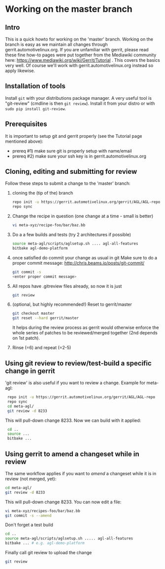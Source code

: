 # Working on the master branch

## Intro

This is a quick howto for working on the 'master' branch. Working on the branch
is easy as we maintain all changes through gerrit.automotivelinux.org. 
If you are unfamiliar with gerrit, please read these fine how-to pages were put together from the
Mediawiki community here: <https://www.mediawiki.org/wiki/Gerrit/Tutorial> . This covers the basics very well. Of course we'll work with gerrit.automotivelinux.org instead so apply likewise.

## Installation of tools

Install `git` with your distributions package manager.
A very useful tool is "git-review" (cmdline is then `git review`). 
Install it from your distro or with `sudo pip install git-review`.

## Prerequisites

It is important to setup git and gerrit properly (see the Tutorial page mentioned above):

* prereq #1)   make sure git is properly setup with name/email
* prereq #2)   make sure your ssh key is in gerrit.automotivelinux.org

## Cloning, editing and submitting for review

Follow these steps to submit a change to the 'master' branch:

1. cloning the (tip of the) branch

   ```bash
   repo init -u https://gerrit.automotivelinux.org/gerrit/AGL/AGL-repo
   repo sync
   ```

1. Change the recipe in question (one change at a time - small is better)

    ```bash
    vi meta-xyz/recipe-foo/bar/baz.bb
    ```

1. Do a a few builds and tests (try 2 architectures if possible)

   ```bash
   source meta-agl/scripts/aglsetup.sh .... agl-all-features
   bitbake agl-demo-platform
   ```

1. once satisfied do commit your change as usual in git
   Make sure to do a proper commit message:
   <http://chris.beams.io/posts/git-commit/>

   ```bash
   git commit -s
   <enter proper commit message>
   ```

1. All repos have .gitreview files already, so now it is just

   ```bash
   git review
   ```
   
1. (optional, but highly recommended!) Reset to gerrit/master

   ```bash
   git checkout master
   git reset --hard gerrit/master
   ```

   It helps during the review process as gerrit would otherwise enforce
   the whole series of patches to be reviewed/merged together (2nd depends on 1st patch).

1. Rinse (=6) and repeat (=2-5)

## Using git review to review/test-build a specific change in gerrit

'git review' is also useful if you want to review a change.
Example for meta-agl:

```bash
 repo init -u https://gerrit.automotivelinux.org/gerrit/AGL/AGL-repo
 repo sync 
 cd meta-agl/
 git review -d 8233
```

This will pull-down change 8233. Now we can build with it applied:

```bash
 cd ..
 source ...
 bitbake ...
```

## Using gerrit to amend a changeset while in review

The same workflow applies if you want to _amend_ a changeset while it is in review (not merged, yet):

```bash
cd meta-agl/
git review -d 8233
```

This will pull-down change 8233. You can now edit a file:

```bash
vi meta-xyz/recipes-foo/bar/baz.bb
git commit -s --amend 
```

 Don't forget a test build

```bash
cd ..
source meta-agl/scripts/aglsetup.sh ..... agl-all-features
bitbake ... # e.g. agl-demo-platform
```

 Finally call git review to upload the change

```bash
git review
```